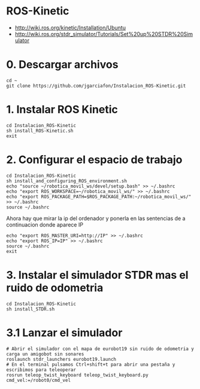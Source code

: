 # ROS-Kinetic
- http://wiki.ros.org/kinetic/Installation/Ubuntu
- http://wiki.ros.org/stdr_simulator/Tutorials/Set%20up%20STDR%20Simulator
# 0. Descargar archivos
```
cd ~
git clone https://github.com/jgarciafon/Instalacion_ROS-Kinetic.git
```
# 1. Instalar ROS Kinetic
```
cd Instalacion_ROS-Kinetic
sh install_ROS-Kinetic.sh
exit
```
# 2. Configurar el espacio de trabajo
```
cd Instalacion_ROS-Kinetic
sh install_and_configuring_ROS_environment.sh
echo "source ~/robotica_movil_ws/devel/setup.bash" >> ~/.bashrc
echo "export ROS_WORKSPACE=~/robotica_movil_ws/" >> ~/.bashrc
echo "export ROS_PACKAGE_PATH=$ROS_PACKAGE_PATH:~/robotica_movil_ws/" >> ~/.bashrc
source ~/.bashrc
```
Ahora hay que mirar la ip del ordenador y ponerla en las sentencias de a continuacion donde aparece IP
```
echo "export ROS_MASTER_URI=http://IP" >> ~/.bashrc
echo "export ROS_IP=IP" >> ~/.bashrc
source ~/.bashrc
exit
```

# 3. Instalar el simulador STDR mas el ruido de odometria
```
cd Instalacion_ROS-Kinetic
sh install_STDR.sh
```
# 3.1 Lanzar el simulador
```
# Abrir el simulador con el mapa de eurobot19 sin ruido de odometria y carga un amigobot sin sonares
roslaunch stdr_launchers eurobot19.launch
# En el terminal pulsamos Ctrl+shift+t para abrir una pestaña y escribimos para teleoperar
rosrun teleop_twist_keyboard teleop_twist_keyboard.py cmd_vel:=/robot0/cmd_vel
```

